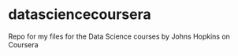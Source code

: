 datasciencecoursera
===================

Repo for my files for the Data Science courses by Johns Hopkins on Coursera
